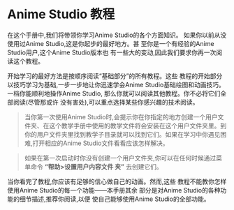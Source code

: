 # Anime Studio 教程
在这个手册中,我们将带领你学习Anime Studio的各个方面知识。 如果你以前从没使用过Anime Studio,这是你起步的最好地方。甚 至你是一个有经验的Anime Studio用户,这个Anime Studio版本也 有一些大的变动,因此我们要求你再一次阅读这个教程。开始学习的最好方法是按顺序阅读“基础部分”的所有教程。这些 教程的开始部分以技巧学习为基础,一步一步地让你迅速学会Anime Studio基础绘图和动画技巧。一档你能顺利地操作Anime Studio, 那么你就可以阅读其他教程。你不必将它们全部阅读(尽管那或许 没有害处),可以重点选择某些你感兴趣的技术阅读。
> 当你第一次使用Anime Studio时,会提示你在你指定的地方创建一个用户文件夹、在这个教学手册中使用的教学文件将会安装在这个用户文件夹里。到你的用户文件夹里找到教学子目录就可以找到它们。如果在学习中你遇见困难,打开相应的Anime Studio文件看看应该怎样解决。
> 如果在第一次启动时你没有创建一个用户文件夹,你可以在任何时候通过菜单命令 **“帮助>设置用户内容文件 夹”** 去创建它们。
当你看完了教程,你应该有足够的信心做自己的动画。然而,这些 教程不能教你怎样使用Anime Studio的每一个功能——本手册其余 部分是对Anime Studio的各种功能的细节描述,推荐你阅读,以便 使自己能够使用Anime Studio的全部功能。